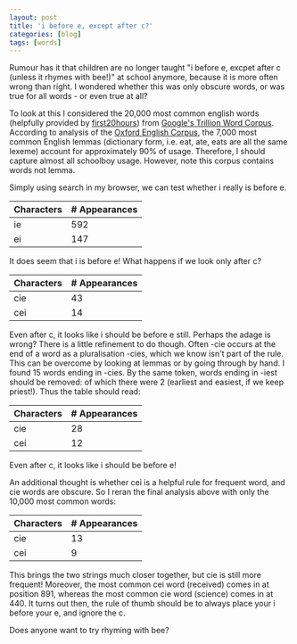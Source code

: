 ```yaml
---
layout: post
title: 'i before e, except after c?'
categories: [blog]
tags: [words]
---
```

Rumour has it that children are no longer taught "i before e, excpet after c (unless it rhymes with bee!)" at school anymore, because it is more often wrong than right. I wondered whether this was only obscure words, or was true for all words - or even true at all?

To look at this I considered the 20,000 most common english words (helpfully provided by [first20hours](https://github.com/first20hours/google-10000-english/blob/master/20k.txt)) from [Google's Trillion Word Corpus](http://norvig.com/ngrams). According to analysis of the [Oxford English Corpus](https://en.oxforddictionaries.com/explore/what-can-corpus-tell-us-about-language/), the 7,000 most common English lemmas (dictionary form, i.e. eat, ate, eats are all the same lexeme) account for approximately 90% of usage. Therefore, I should capture almost all schoolboy usage. However, note this corpus contains words not lemma.

Simply using search in my browser, we can test whether i really is before e.

| Characters | # Appearances |
| -- | --- |
| ie | 592 |
| ei | 147 |

It does seem that i is before e! What happens if we look only after c?

| Characters | # Appearances |
| -- | --- |
| cie | 43 |
| cei | 14 |

Even after c, it looks like i should be before e still. Perhaps the adage is wrong? There is a little refinement to do though. Often -cie occurs at the end of a word as a pluralisation -cies, which we know isn't part of the rule. This can be overcome by looking at lemmas or by going through by hand. I found 15 words ending in -cies. By the same token, words ending in -iest should be removed: of which there were 2 (earliest and easiest, if we keep priest!). Thus the table should read:

| Characters | # Appearances |
| -- | --- |
| cie | 28 |
| cei | 12 |

Even after c, it looks like i should be before e!

An additional thought is whether cei is a helpful rule for frequent word, and cie words are obscure. So I reran the final analysis above with only the 10,000 most common words:

| Characters | # Appearances |
| -- | --- |
| cie | 13 |
| cei | 9 |

This brings the two strings much closer together, but cie is still more frequent! Moreover, the most common cei word (received) comes in at position 891, whereas the most common cie word (science) comes in at 440. It turns out then, the rule of thumb should be to always place your i before your e, and ignore the c. 

Does anyone want to try rhyming with bee?

